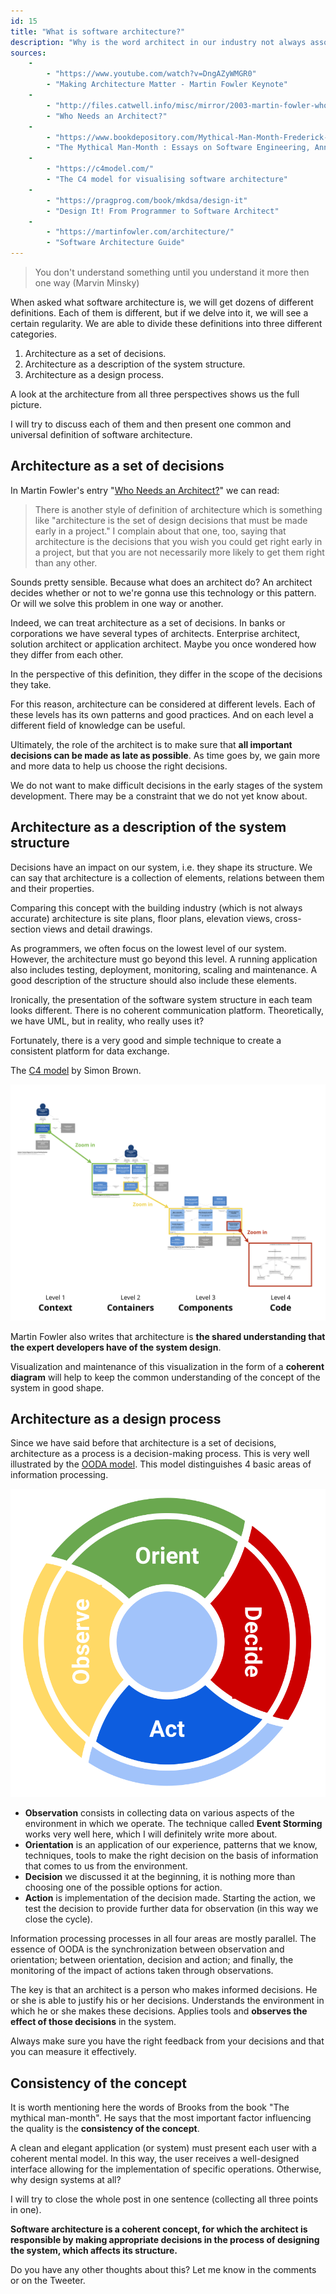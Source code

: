 ```yaml
---
id: 15
title: "What is software architecture?"
description: "Why is the word architect in our industry not always associated well? Should an architect participate in programming? What is software architecture really like? Is it possible to describe architecture in one sentence?"
sources:
    -
        - "https://www.youtube.com/watch?v=DngAZyWMGR0"
        - "Making Architecture Matter - Martin Fowler Keynote"
    -
        - "http://files.catwell.info/misc/mirror/2003-martin-fowler-who-needs-an-architect.pdf"
        - "Who Needs an Architect?"
    -
        - "https://www.bookdepository.com/Mythical-Man-Month-Frederick-P-Brooks-Jr/9780201835953"
        - "The Mythical Man-Month : Essays on Software Engineering, Anniversary Edition"
    -
        - "https://c4model.com/"
        - "The C4 model for visualising software architecture"
    -
        - "https://pragprog.com/book/mkdsa/design-it"
        - "Design It! From Programmer to Software Architect"
    -
        - "https://martinfowler.com/architecture/"
        - "Software Architecture Guide"
---
```


> You don't understand something until you understand it more then one way (Marvin Minsky)

When asked what software architecture is, we will get dozens of different definitions.  Each of them is
different, but if we delve into it, we will see a certain regularity. We are able to divide these definitions into three different categories.

 1. Architecture as a set of decisions.
 2. Architecture as a description of the system structure.
 3. Architecture as a design process.
 
A look at the architecture from all three perspectives shows us the full picture.

I will try to discuss each of them and then present one common and universal definition of software architecture.

## Architecture as a set of decisions

In Martin Fowler's entry "[Who Needs an Architect?](http://files.catwell.info/misc/mirror/2003-martin-fowler-who-needs-an-architect.pdf)" we can read:

> There is another style of definition of architecture which is something like "architecture is the set of design decisions that
  must be made early in a project." I complain about that one, too, saying that architecture is the decisions that you wish
  you could get right early in a project, but that you are not necessarily more likely to get them right than any other.

Sounds pretty sensible. Because what does an architect do? An architect decides whether or not to we're gonna use this 
technology or this pattern. Or will we solve this problem in one way or another. 

Indeed, we can treat architecture as a set of decisions. In banks or corporations we have several types of architects.
Enterprise architect, solution architect or application architect. Maybe you once wondered how they differ from each other.

In the perspective of this definition, they differ in the scope of the decisions they take.

For this reason, architecture can be considered at different levels. Each of these levels has its own patterns and good practices. 
And on each level a different field of knowledge can be useful.

Ultimately, the role of the architect is to make sure that **all important decisions can be made as late as possible**. 
As time goes by, we gain more and more data to help us choose the right decisions.

We do not want to make difficult decisions in the early stages of the system development. 
There may be a constraint that we do not yet know about.

## Architecture as a description of the system structure

Decisions have an impact on our system, i.e. they shape its structure.
We can say that architecture is a collection of elements, relations between them and their properties.

Comparing this concept with the building industry (which is not always accurate) architecture is site plans, floor plans, 
elevation views, cross-section views and detail drawings. 

As programmers, we often focus on the lowest level of our system. However, the architecture must go beyond this level. 
A running application also includes testing, deployment, monitoring, scaling and maintenance. 
A good description of the structure should also include these elements.

Ironically, the presentation of the software system structure in each team looks different. 
There is no coherent communication platform. Theoretically, we have UML, but in reality, who really uses it?

Fortunately, there is a very good and simple technique to create a consistent platform for data exchange.

The [C4 model](https://c4model.com/) by Simon Brown.

![C4 overview](/assets/posts/c4-overview.png)

Martin Fowler also writes that architecture is **the shared understanding that the expert developers have of the system design**.

Visualization and maintenance of this visualization in the form of a **coherent diagram** will help to keep the common 
understanding of the concept of the system in good shape.

## Architecture as a design process

Since we have said before that architecture is a set of decisions, architecture as a process is a decision-making process.
This is very well illustrated by the [OODA model](https://pl.wikipedia.org/wiki/OODA). 
This model distinguishes 4 basic areas of information processing.

![OODA Circle](/assets/posts/ooda.svg)

 - **Observation** consists in collecting data on various aspects of the environment in which we operate. 
   The technique called **Event Storming** works very well here, which I will definitely write more about.
 - **Orientation** is an application of our experience, patterns that we know, techniques, tools to make the right 
   decision on the basis of information that comes to us from the environment.
 - **Decision** we discussed it at the beginning, it is nothing more than choosing one of the possible options for action.
 - **Action** is implementation of the decision made. Starting the action, we test the decision to provide further data 
   for observation (in this way we close the cycle).

Information processing processes in all four areas are mostly parallel. 
The essence of OODA is the synchronization between observation and orientation; between orientation, 
decision and action; and finally, the monitoring of the impact of actions taken through observations.

The key is that an architect is a person who makes informed decisions. He or she is able to justify his or her decisions. 
Understands the environment in which he or she makes these decisions. 
Applies tools and **observes the effect of those decisions** in the system.

Always make sure you have the right feedback from your decisions and that you can measure it effectively.

## Consistency of the concept

It is worth mentioning here the words of Brooks from the book "The mythical man-month". 
He says that the most important factor influencing the quality is the **consistency of the concept**. 

A clean and elegant application (or system) must present each user with a coherent mental model. 
In this way, the user receives a well-designed interface allowing for the implementation of specific operations.
Otherwise, why design systems at all?

I will try to close the whole post in one sentence (collecting all three points in one).

**Software architecture is a coherent concept, for which the architect is responsible by making appropriate decisions in 
the process of designing the system, which affects its structure.**

Do you have any other thoughts about this?
Let me know in the comments or on the Tweeter.
